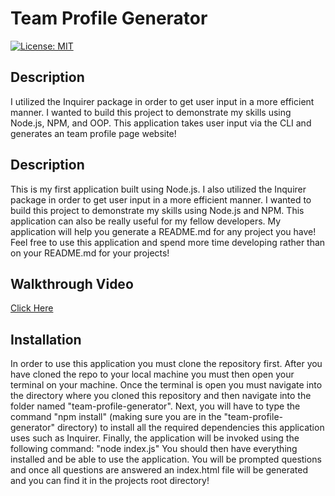 
# Team Profile Generator   

[![License: MIT](https://img.shields.io/badge/License-MIT-yellow.svg)](https://opensource.org/licenses/MIT)

## Description   

I utilized the Inquirer package in order to get user input in a more efficient manner. I wanted to build this project to demonstrate my skills using Node.js, NPM, and OOP. This application takes user input via the CLI and generates an team profile page website!

## Description   

This is my first application built using Node.js. I also utilized the Inquirer package in order to get user input in a more efficient manner. I wanted to build this project to demonstrate my skills using Node.js and NPM. This application can also be really useful for my fellow developers. My application will help you generate a README.md for any project you have! Feel free to use this application and spend more time developing rather than on your README.md for your projects!

## Walkthrough Video   

[Click Here](https://watch.screencastify.com/v/pXx9fBBlSHLuh4rGjq3D)

## Installation

In order to use this application you must clone the repository first. After you have cloned the repo to your local machine you must then open your terminal on your machine. Once the terminal is open you must navigate into the directory where you cloned this repository and then navigate into the folder named "team-profile-generator". Next, you will have to type the command "npm install" (making sure you are in the "team-profile-generator" directory) to install all the required dependencies this application uses such as Inquirer. Finally, the application will be invoked using the following command: 
"node index.js"
You should then have everything installed and be able to use the application. You will be prompted questions and once all questions are answered an index.html file will be generated and you can find it in the projects root directory!

